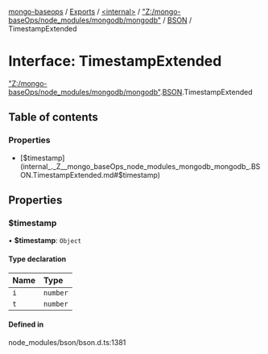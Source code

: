 [mongo-baseops](../README.md) / [Exports](../modules.md) / [\<internal\>](../modules/internal_.md) / ["Z:/mongo-baseOps/node\_modules/mongodb/mongodb"](../modules/internal_._Z__mongo_baseOps_node_modules_mongodb_mongodb_.md) / [BSON](../modules/internal_._Z__mongo_baseOps_node_modules_mongodb_mongodb_.BSON.md) / TimestampExtended

# Interface: TimestampExtended

["Z:/mongo-baseOps/node\_modules/mongodb/mongodb"](../modules/internal_._Z__mongo_baseOps_node_modules_mongodb_mongodb_.md).[BSON](../modules/internal_._Z__mongo_baseOps_node_modules_mongodb_mongodb_.BSON.md).TimestampExtended

## Table of contents

### Properties

- [$timestamp](internal_._Z__mongo_baseOps_node_modules_mongodb_mongodb_.BSON.TimestampExtended.md#$timestamp)

## Properties

### $timestamp

• **$timestamp**: `Object`

#### Type declaration

| Name | Type |
| :------ | :------ |
| `i` | `number` |
| `t` | `number` |

#### Defined in

node_modules/bson/bson.d.ts:1381
